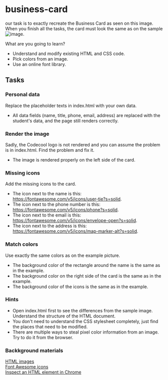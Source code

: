 # business-card

our task is to exactly recreate the Business Card as seen on this image. When you finish all the tasks, the card must look the same as on the sample ![image](https://i.imgur.com/tilxdwa.png).

What are you going to learn?
* Understand and modify existing HTML and CSS code.
* Pick colors from an image.
* Use an online font library.

## Tasks

### Personal data
Replace the placeholder texts in index.html with your own data.

* All data fields (name, title, phone, email, address) are replaced with the student's data, and the page still renders correctly.

### Render the image
Sadly, the Codecool logo is not rendered and you can assume the problem is in index.html. Find the problem and fix it.

* The image is rendered properly on the left side of the card.
### Missing icons
Add the missing icons to the card.

* The icon next to the name is this: https://fontawesome.com/v5/icons/user-tie?s=solid.
* The icon next to the phone number is this: https://fontawesome.com/v5/icons/phone?s=solid.
* The icon next to the email is this: https://fontawesome.com/v5/icons/envelope-open?s=solid.
* The icon next to the address is this: https://fontawesome.com/v5/icons/map-marker-alt?s=solid.
### Match colors
Use exactly the same colors as on the example picture.

* The background color of the rectangle around the name is the same as in the example.
* The background color on the right side of the card is the same as in the example.
* The background color of the icons is the same as in the example.


### Hints
* Open index.html first to see the differences from the sample image. Understand the structure of the HTML document.
* You don't need to understand the CSS stylesheet completely, just find the places that need to be modified.
* There are multiple ways to steal pixel color information from an image. Try to do it from the browser.

### Backkground materials
[HTML images](https://www.w3schools.com/html/html_images.asp)  
[Font Awesome icons](https://fontawesome.com/icons)  
[Inspect an HTML element in Chrome](https://developer.chrome.com/docs/devtools/open/)  
